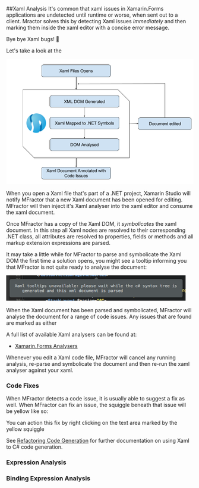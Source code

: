 ##Xaml Analysis
It's common that xaml issues in Xamarin.Forms applications are undetected until runtime or worse, when sent out to a client. Mractor solves this by detecting Xaml issues *immediately* and then marking them inside the xaml editor with a concise error message.

Bye bye Xaml bugs! 👋

Let's take a look at the

![xaml analysis flow](images/forms/xaml-analysis-flow.png)

When you open a Xaml file that's part of a .NET project, Xamarin Studio will notify MFractor that a new Xaml document has been opened for editing. MFractor will then inject it's Xaml analyser into the xaml editor and consume the xaml document.

Once MFractor has a copy of the Xaml DOM, it *symbolicates* the xaml document. In this step all Xaml nodes are resolved to their corresponding .NET class, all attributes are resolved to properties, fields or methods and all markup extension expressions are parsed.

It may take a little while for MFractor to parse and symbolicate the Xaml DOM the first time a solution opens, you might see a tooltip informing you that MFractor is not quite ready to analyse the document:

![xaml document parsing](images/forms/doc-parsing.png)

When the Xaml document has been parsed and symbolicated, MFractor will analyse the document for a range of code issues. Any issues that are found are marked as either

A full list of available Xaml analysers can be found at:

  * [Xamarin.Forms Analysers](tools-in-depth/analysers.md)

Whenever you edit a Xaml code file, MFractor will cancel any running analysis, re-parse and symbolicate the document and then re-run the xaml analyser against your xaml.

### Code Fixes
When MFractor detects a code issue, it is usually able to suggest a fix as well. When MFractor can fix an issue, the squiggle beneath that issue will be yellow like so:

You can action this fix by right clicking on the text area marked by the yellow squiggle

See [Refactoring Code Generation](refactoring-and-code-generation.md) for further documentation on using Xaml to C# code generation.

### Expression Analysis


### Binding Expression Analysis
